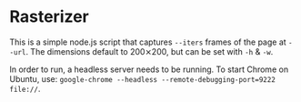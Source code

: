 # Rasterizer

This is a simple node.js script that captures `--iters` frames of the page at `--url`. The dimensions default to 200⨯200, but can be set with `-h` & `-w`.

In order to run, a headless server needs to be running. To start Chrome on Ubuntu, use: `google-chrome --headless --remote-debugging-port=9222 file://`.